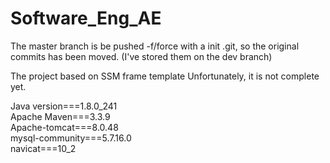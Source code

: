 # Software_Eng_AE

The master branch is be pushed -f/force with a init .git, so the original commits has been moved. (I've stored them on the dev branch)

The project based on SSM frame template 
Unfortunately, it is not complete yet. 

Java version===1.8.0_241  
Apache Maven===3.3.9  
Apache-tomcat===8.0.48  
mysql-community===5.7.16.0  
navicat===10_2  
